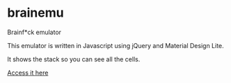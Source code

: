 # brainemu
Brainf*ck emulator

This emulator is written in Javascript using jQuery and Material Design Lite.

It shows the stack so you can see all the cells.

[Access it here](http://jesobreira.github.io/brainemu)
